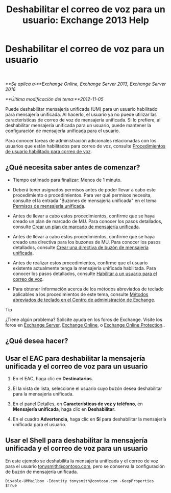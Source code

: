 ﻿---
title: 'Deshabilitar el correo de voz para un usuario: Exchange 2013 Help'
TOCTitle: Deshabilitar el correo de voz para un usuario
ms:assetid: cecc9c0d-377d-489e-9db4-d487e9c0b552
ms:mtpsurl: https://technet.microsoft.com/es-es/library/Bb124691(v=EXCHG.150)
ms:contentKeyID: 49895923
ms.date: 05/22/2018
mtps_version: v=EXCHG.150
ms.translationtype: MT
---

# Deshabilitar el correo de voz para un usuario

 

_**Se aplica a:**Exchange Online, Exchange Server 2013, Exchange Server 2016_

_**Última modificación del tema:**2012-11-05_

Puede deshabilitar mensajería unificada (UM) para un usuario habilitado para mensajería unificada. Al hacerlo, el usuario ya no puede utilizar las características de correo de voz de mensajería unificada. Si lo prefiere, al deshabilitar mensajería unificada para un usuario, puede mantener la configuración de mensajería unificada para el usuario.

Para conocer tareas de administración adicionales relacionadas con los usuarios que están habilitados para correo de voz, consulte [Procedimientos de usuario habilitado para correo de voz](voice-mail-enabled-user-procedures-exchange-2013-help.md).

## ¿Qué necesita saber antes de comenzar?

  - Tiempo estimado para finalizar: Menos de 1 minuto.

  - Deberá tener asignados permisos antes de poder llevar a cabo este procedimiento o procedimientos. Para ver qué permisos necesita, consulte el la entrada "Buzones de mensajería unificada" en el tema [Permisos de mensajería unificada](unified-messaging-permissions-exchange-2013-help.md).

  - Antes de llevar a cabo estos procedimientos, confirme que se haya creado un plan de marcado de MU. Para conocer los pasos detallados, consulte [Crear un plan de marcado de mensajería unificada](create-a-um-dial-plan-exchange-2013-help.md).

  - Antes de llevar a cabo estos procedimientos, confirme que se haya creado una directiva para los buzones de MU. Para conocer los pasos detallados, consulte [Crear una directiva de buzón de mensajería unificada](create-a-um-mailbox-policy-exchange-2013-help.md).

  - Antes de realizar estos procedimientos, confirme que el usuario existente actualmente tenga la mensajería unificada habilitada. Para conocer los pasos detallados, consulte [Habilitar a un usuario para el correo de voz](enable-a-user-for-voice-mail-exchange-2013-help.md).

  - Para obtener información acerca de los métodos abreviados de teclado aplicables a los procedimientos de este tema, consulte [Métodos abreviados de teclado en el Centro de administración de Exchange](keyboard-shortcuts-in-the-exchange-admin-center-exchange-online-protection-help.md).


> [!TIP]
> ¿Tiene algún problema? Solicite ayuda en los foros de Exchange. Visite los foros en <A href="https://go.microsoft.com/fwlink/p/?linkid=60612">Exchange Server</A>, <A href="https://go.microsoft.com/fwlink/p/?linkid=267542">Exchange Online</A>, o <A href="https://go.microsoft.com/fwlink/p/?linkid=285351">Exchange Online Protection</A>..



## ¿Qué desea hacer?

## Usar el EAC para deshabilitar la mensajería unificada y el correo de voz para un usuario

1.  En el EAC, haga clic en **Destinatarios**.

2.  El la vista de lista, seleccione el usuario cuyo buzón desea deshabilitar para la mensajería unificada.

3.  En el panel Detalles, en **Características de voz y teléfono**, en **Mensajería unificada**, haga clic en **Deshabilitar**.

4.  En el cuadro **Advertencia**, haga clic en **Sí** para deshabilitar la mensajería unificada para el usuario.

## Usar el Shell para deshabilitar la mensajería unificada y el correo de voz para un usuario

En este ejemplo se deshabilita la mensajería unificada y el correo de voz para el usuario tonysmith@contoso.com, pero se conserva la configuración de buzón de mensajería unificada.

    Disable-UMMailbox -Identity tonysmith@contoso.com -KeepProperties $True

